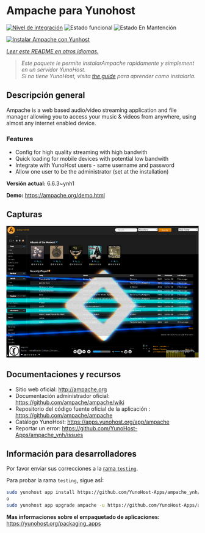 <!--
Este archivo README esta generado automaticamente<https://github.com/YunoHost/apps/tree/master/tools/readme_generator>
No se debe editar a mano.
-->

# Ampache para Yunohost

[![Nivel de integración](https://dash.yunohost.org/integration/ampache.svg)](https://ci-apps.yunohost.org/ci/apps/ampache/) ![Estado funcional](https://ci-apps.yunohost.org/ci/badges/ampache.status.svg) ![Estado En Mantención](https://ci-apps.yunohost.org/ci/badges/ampache.maintain.svg)

[![Instalar Ampache con Yunhost](https://install-app.yunohost.org/install-with-yunohost.svg)](https://install-app.yunohost.org/?app=ampache)

*[Leer este README en otros idiomas.](./ALL_README.md)*

> *Este paquete le permite instalarAmpache rapidamente y simplement en un servidor YunoHost.*  
> *Si no tiene YunoHost, visita [the guide](https://yunohost.org/install) para aprender como instalarla.*

## Descripción general

Ampache is a web based audio/video streaming application and file manager allowing you to access your music & videos from anywhere, using almost any internet enabled device.

### Features

 * Config for high quality streaming with high bandwith
 * Quick loading for mobile devices with potential low bandwith
 * Integrate with YunoHost users - same username and password
 * Allow one user to be the administrator (set at the installation)

**Versión actual:** 6.6.3~ynh1

**Demo:** <https://ampache.org/demo.html>

## Capturas

![Captura de Ampache](./doc/screenshots/visualizer.png)

## Documentaciones y recursos

- Sitio web oficial: <http://ampache.org>
- Documentación administrador oficial: <https://github.com/ampache/ampache/wiki>
- Repositorio del código fuente oficial de la aplicación : <https://github.com/ampache/ampache>
- Catálogo YunoHost: <https://apps.yunohost.org/app/ampache>
- Reportar un error: <https://github.com/YunoHost-Apps/ampache_ynh/issues>

## Información para desarrolladores

Por favor enviar sus correcciones a la [rama `testing`](https://github.com/YunoHost-Apps/ampache_ynh/tree/testing).

Para probar la rama `testing`, sigue asÍ:

```bash
sudo yunohost app install https://github.com/YunoHost-Apps/ampache_ynh/tree/testing --debug
o
sudo yunohost app upgrade ampache -u https://github.com/YunoHost-Apps/ampache_ynh/tree/testing --debug
```

**Mas informaciones sobre el empaquetado de aplicaciones:** <https://yunohost.org/packaging_apps>
